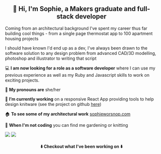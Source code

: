<h2 align="center">  👋 Hi, I'm Sophie, a Makers graduate and full-stack developer </h2>

Coming from an architectural background I've spent my career thus far building cool things - from a single page thermostat app to 100 apartment housing projects

I should have known I'd end up as a dev, I've always been drawn to the software solution to any design problem
from advanced CAD/3D modelling, photoshop and illustrator to writing that script

 💻 **I am now looking for a role as a software developer**  where I can use my previous experience as well as my Ruby and Javascript skills to work on exciting projects.

 👩  **My pronouns are**  she/her
 
 🧶 **I’m currently working** on a responsive React App providing tools to help design knitware 
 (see the project on github [here](https://github.com/sophiewo/sophieknits))
 
 🏠  **To see some of my architectural work** [sophieworsnop.com](https://sophieworsnop.com)

 🌿 **When I'm not coding** you can find me gardening or knitting
 
[<img src="https://img.shields.io/badge/LinkedIn-0077B5?style=for-the-badge&logo=linkedin&logoColor=white" />](https://www.linkedin.com/in/sophieworsnop/) 
[<img src="https://img.shields.io/badge/Gmail-D14836?style=for-the-badge&logo=gmail&logoColor=white" />](mailto:sophie.g.worsnop@gmail.com) 
 

 <h4 align="center">   ⬇️   Checkout what I've been working on   ⬇️ </h4>
 
